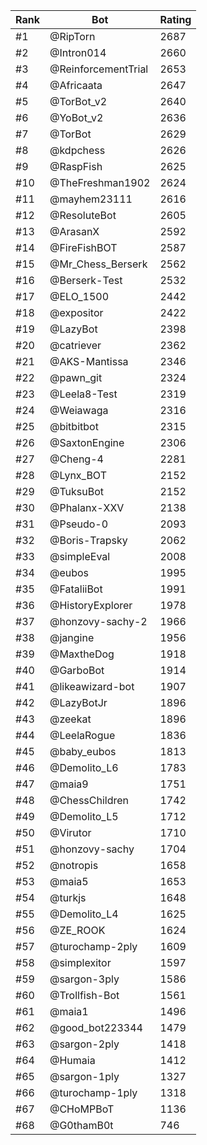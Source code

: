 Rank|Bot|Rating
---|---|---
#1|@RipTorn|2687
#2|@Intron014|2660
#3|@ReinforcementTrial|2653
#4|@Africaata|2647
#5|@TorBot_v2|2640
#6|@YoBot_v2|2636
#7|@TorBot|2629
#8|@kdpchess|2626
#9|@RaspFish|2625
#10|@TheFreshman1902|2624
#11|@mayhem23111|2616
#12|@ResoluteBot|2605
#13|@ArasanX|2592
#14|@FireFishBOT|2587
#15|@Mr_Chess_Berserk|2562
#16|@Berserk-Test|2532
#17|@ELO_1500|2442
#18|@expositor|2422
#19|@LazyBot|2398
#20|@catriever|2362
#21|@AKS-Mantissa|2346
#22|@pawn_git|2324
#23|@Leela8-Test|2319
#24|@Weiawaga|2316
#25|@bitbitbot|2315
#26|@SaxtonEngine|2306
#27|@Cheng-4|2281
#28|@Lynx_BOT|2152
#29|@TuksuBot|2152
#30|@Phalanx-XXV|2138
#31|@Pseudo-0|2093
#32|@Boris-Trapsky|2062
#33|@simpleEval|2008
#34|@eubos|1995
#35|@FataliiBot|1991
#36|@HistoryExplorer|1978
#37|@honzovy-sachy-2|1966
#38|@jangine|1956
#39|@MaxtheDog|1918
#40|@GarboBot|1914
#41|@likeawizard-bot|1907
#42|@LazyBotJr|1896
#43|@zeekat|1896
#44|@LeelaRogue|1836
#45|@baby_eubos|1813
#46|@Demolito_L6|1783
#47|@maia9|1751
#48|@ChessChildren|1742
#49|@Demolito_L5|1712
#50|@Virutor|1710
#51|@honzovy-sachy|1704
#52|@notropis|1658
#53|@maia5|1653
#54|@turkjs|1648
#55|@Demolito_L4|1625
#56|@ZE_ROOK|1624
#57|@turochamp-2ply|1609
#58|@simplexitor|1597
#59|@sargon-3ply|1586
#60|@Trollfish-Bot|1561
#61|@maia1|1496
#62|@good_bot223344|1479
#63|@sargon-2ply|1418
#64|@Humaia|1412
#65|@sargon-1ply|1327
#66|@turochamp-1ply|1318
#67|@CHoMPBoT|1136
#68|@G0thamB0t|746
